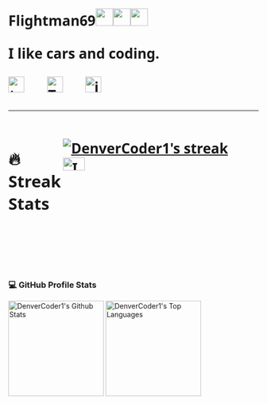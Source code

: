 <h1 style="font-family: 'Noto Sans'">Flightman69<img src="https://slackmojis.com/emojis/1749-archlinux/download" alt="" width=35 ><img src="https://slackmojis.com/emojis/18817-dankies/download" alt="" width=35 ><img src="https://slackmojis.com/emojis/10493-hacker/download" alt="" width=35 >
<p style="font-family: 'Noto Sans' ">I like cars and coding.
<p align=""
  <a href="https://t.me/flightmanx69/"><img width="32px" alt="telegram" title="telegram" src="http://0x0.st/HfS0.png"/></a>
  &#8287;&#8287;&#8287;&#8287;&#8287;
  <a href="https://twitter.com/flightman69"><img width="32px" alt="Twitter" title="Twitter" src="http://0x0.st/H9RD.svg"/></a>
  &#8287;&#8287;&#8287;&#8287;&#8287;
  <a href="https://instagram.com/mr.x.robot"><img width="32px" alt="instagram" title="instagram" src="http://0x0.st/H9R3.svg"/></a>
  &#8287;&#8287;&#8287;&#8287;&#8287;
   
  </p>
</p>


 <hr>
      
<!-- GitHub Readme Streak Stats -->
<div style="display: flex;">      
<h3>🔥 Streak Stats</h3>
  <p>
    <a href="https://github.com/DenverCoder1/github-readme-streak-stats">
      <img title="🔥 Get streak stats for your profile at git.io/streak-stats" alt="DenverCoder1's streak" src="https://streak-stats.demolab.com?user=flightman69&theme=prussian" tyle="width: 33.33%; margin-right: 30px; object-fit: contain;" />
    </a>
      <img src="https://github.com/flightman69/flightman69/blob/main/assets/car.gif" alt="Image 1" style="width: 33.33%; margin-right: 300px; object-fit: contain;">
  </p>
</div>
      
<h3>💻 GitHub Profile Stats</h3>

  <!-- https://github.com/anuraghazra/github-readme-stats -->

  <a href="https://github.com/anuraghazra/github-readme-stats"><img alt="DenverCoder1's Github Stats" src="https://denvercoder1-github-readme-stats.vercel.app/api/?username=flightman69&show_icons=true&include_all_commits=true&count_private=true&theme=dracula&hide_border=true&bg_color=1F222E&title_color=F85D7F&icon_color=F8D866" height="192px"/></a>
  <a href="https://github.com/anuraghazra/github-readme-stats"><img alt="DenverCoder1's Top Languages" src="https://denvercoder1-github-readme-stats.vercel.app/api/top-langs/?username=flightman69&langs_count=8&layout=compact&theme=prussian&hide_border=true&bg_color=1F222E&title_color=F85D7F&icon_color=F8D866&hide=Jupyter%20Notebook,Roff" height="192px"/></a>
      

